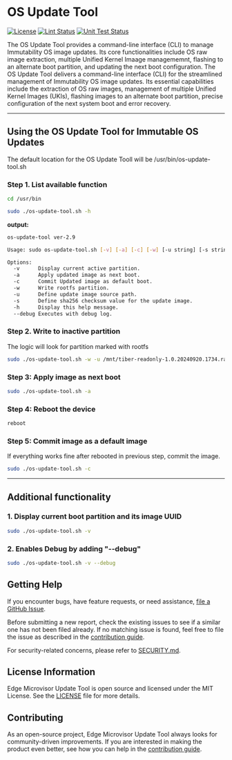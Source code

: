 # OS Update Tool
[![License](https://img.shields.io/badge/License-MIT-blue.svg)](./LICENSE)
[![Lint Status](https://github.com/open-edge-platform/edge-microvisor-update-tool/actions/workflows/lint-sh.yml/badge.svg)](https://github.com/open-edge-platform/edge-microvisor-update-tool/actions/workflows/lint-sh.yml)
[![Unit Test Status](https://github.com/open-edge-platform/edge-microvisor-update-tool/actions/workflows/unit-test.yml/badge.svg)](https://[github.com/intel-innersource/os.linux.tiberos.ab-update](https://github.com/open-edge-platform/edge-microvisor-update-tool)/actions/workflows/unit-test.yml)

The OS Update Tool provides a command-line interface (CLI) to manage Immutability OS image updates. Its core functionalities include OS raw image extraction, multiple Unified Kernel Imaage managememnt, flashing to an alternate boot partition, and updating the next boot configuration. The OS Update Tool delivers a command-line interface (CLI) for the streamlined management of Immutability OS image updates. Its essential capabilities include the extraction of OS raw images, management of multiple Unified Kernel Images (UKIs), flashing images to an alternate boot partition, precise configuration of the next system boot and error recovery.

___

## Using the OS Update Tool for Immutable OS Updates

The default location for the OS Update Tooll will be /usr/bin/os-update-tool.sh

### Step 1. List available function

```bash
cd /usr/bin
```

```bash
sudo ./os-update-tool.sh -h
```

**output:**

```bash
os-update-tool ver-2.9

Usage: sudo os-update-tool.sh [-v] [-a] [-c] [-w] [-u string] [-s string] [-h] [--debug]

Options:
  -v      Display current active partition.
  -a      Apply updated image as next boot.
  -c      Commit Updated image as default boot.
  -w      Write rootfs partition.
  -u      Define update image source path.
  -s      Define sha256 checksum value for the update image.
  -h      Display this help message.
  --debug Executes with debug log.
```

### Step 2. Write to inactive partition

The logic will look for partition marked with rootfs

```bash
sudo ./os-update-tool.sh -w -u /mnt/tiber-readonly-1.0.20240920.1734.raw.xz -s e3b0c44298fc1c149afbf4c8996fb92427ae41e4649b934ca495991b7852b855
```

### Step 3: Apply image as next boot

```bash
sudo ./os-update-tool.sh -a
```

### Step 4: Reboot the device

```bash
reboot
```

### Step 5: Commit image as a default image

If everything works fine after rebooted in previous step, commit the image.

```bash
sudo ./os-update-tool.sh -c
```

___

## Additional functionality
### 1. Display current boot partition and its image UUID

```bash
sudo ./os-update-tool.sh -v
```

### 2. Enables Debug by adding "--debug"

```bash
sudo ./os-update-tool.sh -v --debug
```

## Getting Help

If you encounter bugs, have feature requests, or need assistance,
[file a GitHub Issue](https://github.com/open-edge-platform/edge-microvisor-update-tool/issues).

Before submitting a new report, check the existing issues to see if a similar one has not
been filed already. If no matching issue is found, feel free to file the issue as described
in the [contribution guide](./CONTRIBUTING.md).

For security-related concerns, please refer to [SECURITY.md](./SECURITY.md).

## License Information

Edge Microvisor Update Tool is open source and licensed under the MIT License.
See the [LICENSE](./LICENSE) file for more details.

## Contributing

As an open-source project, Edge Microvisor Update Tool always looks for
community-driven improvements. If you are interested in making the product even
better, see how you can help in the [contribution guide](./CONTRIBUTING.md).
